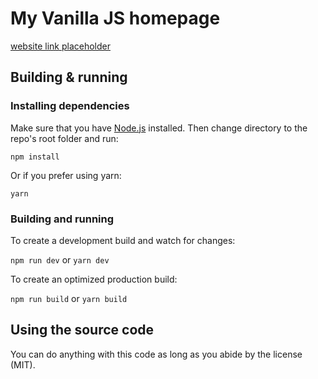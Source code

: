 # My Vanilla JS homepage

[website link placeholder]()

## Building & running

### Installing dependencies

Make sure that you have [Node.js](https://nodejs.org) installed.
Then change directory to the repo's root folder and run:

`npm install`

Or if you prefer using yarn:

`yarn`

### Building and running

To create a development build and watch for changes:

`npm run dev` or `yarn dev`

To create an optimized production build:

`npm run build` or `yarn build`

## Using the source code

You can do anything with this code as long as you abide by the license (MIT).
